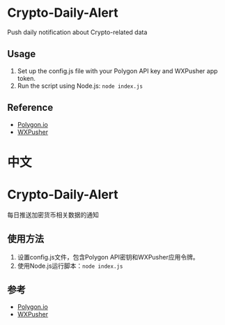 # Crypto-Daily-Alert
Push daily notification about Crypto-related data 

## Usage
1. Set up the config.js file with your Polygon API key and WXPusher app token.
2. Run the script using Node.js: `node index.js`

## Reference
- [Polygon.io](https://polygon.io/)
- [WXPusher](https://wxpusher.zjiecode.com/)

# 中文
# Crypto-Daily-Alert
每日推送加密货币相关数据的通知

## 使用方法
1. 设置config.js文件，包含Polygon API密钥和WXPusher应用令牌。
2. 使用Node.js运行脚本：`node index.js`

## 参考
- [Polygon.io](https://polygon.io/)
- [WXPusher](https://wxpusher.zjiecode.com/)
